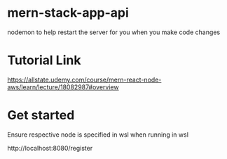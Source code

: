 # mern-stack-app-api

nodemon to help restart the server for you when you make code changes

# Tutorial Link
https://allstate.udemy.com/course/mern-react-node-aws/learn/lecture/18082987#overview

# Get started
Ensure respective node is specified in wsl when running in wsl

http://localhost:8080/register